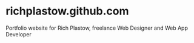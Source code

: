 richplastow.github.com
======================

Portfolio website for Rich Plastow, freelance Web Designer and Web App Developer
